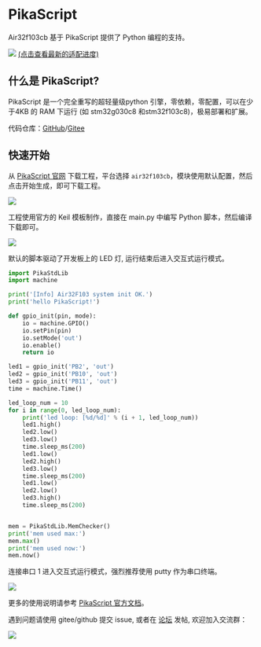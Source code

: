 # PikaScript

Air32f103cb 基于 PikaScript 提供了 Python 编程的支持。

![](img/pikascript-2.png)
[(点击查看最新的适配进度)](https://gitee.com/Lyon1998/pikascript#mcu-support)

## 什么是 PikaScript?

PikaScript 是一个完全重写的超轻量级python 引擎，零依赖，零配置，可以在少于4KB 的 RAM 下运行 (如 stm32g030c8 和stm32f103c8)，极易部署和扩展。

代码仓库：[GitHub](https://github.com/pikastech/pikascript)/[Gitee](https://gitee.com/lyon1998/pikascript)

## 快速开始

从 [PikaScript 官网](http://pikascript.com) 下载工程，平台选择 `air32f103cb`，模块使用默认配置，然后点击开始生成，即可下载工程。

![](img/pikascript-1.png)

工程使用官方的 Keil 模板制作，直接在 main.py 中编写 Python 脚本，然后编译下载即可。

![](img/pikascript-3.png)

默认的脚本驱动了开发板上的 LED 灯, 运行结束后进入交互式运行模式。

``` python
import PikaStdLib
import machine

print('[Info] Air32F103 system init OK.')
print('hello PikaScript!')

def gpio_init(pin, mode):
    io = machine.GPIO()
    io.setPin(pin)
    io.setMode('out')
    io.enable()
    return io

led1 = gpio_init('PB2', 'out')
led2 = gpio_init('PB10', 'out')
led3 = gpio_init('PB11', 'out')
time = machine.Time()

led_loop_num = 10
for i in range(0, led_loop_num):
    print('led loop: [%d/%d]' % (i + 1, led_loop_num))
    led1.high()
    led2.low()
    led3.low()
    time.sleep_ms(200)
    led1.low()
    led2.high()
    led3.low()
    time.sleep_ms(200)
    led1.low()
    led2.low()
    led3.high()
    time.sleep_ms(200)


mem = PikaStdLib.MemChecker()
print('mem used max:')
mem.max()
print('mem used now:')
mem.now()

```

连接串口 1 进入交互式运行模式，强烈推荐使用 putty 作为串口终端。

![](img/pikascript-4.png)

更多的使用说明请参考 [PikaScript 官方文档](https://pikadoc.readthedocs.io/zh/latest/index.html)。

遇到问题请使用 gitee/github 提交 issue, 或者在 [论坛](https://whycan.com/f_55.html) 发帖, 欢迎加入交流群：

![](img/pikascript-5.png)
